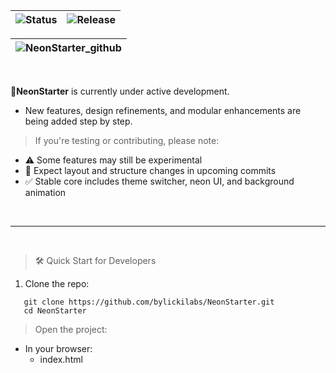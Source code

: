 |![Status](https://img.shields.io/badge/status-in--development-yellow?style=for-the-badge&logo=githubactions&logoColor=black) | ![Release](https://img.shields.io/badge/release-June%2020%2C%202025-0ff?style=for-the-badge&logo=github&logoColor=black) |
|---|---|

|![NeonStarter_github](https://github.com/user-attachments/assets/3e6770a5-5e89-41c3-bd79-34a700b3e267)|
|---|

<br>

🚀**NeonStarter** is currently under active development.
   - New features, design refinements, and modular enhancements are being added step by step.

> If you're testing or contributing, please note:
- ⚠️ Some features may still be experimental
- 🔄 Expect layout and structure changes in upcoming commits
- ✅ Stable core includes theme switcher, neon UI, and background animation

<br>

---

<br>

> 🛠️ Quick Start for Developers

1. Clone the repo:
   
```yarn
   git clone https://github.com/bylickilabs/NeonStarter.git
   cd NeonStarter
```

> Open the project:
  - In your browser:
    - index.html
